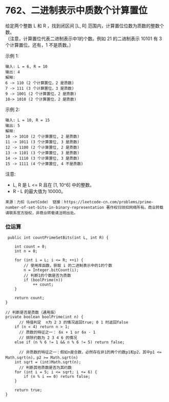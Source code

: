 762、二进制表示中质数个计算置位
===

给定两个整数 L 和 R ，找到闭区间 [L, R] 范围内，计算置位位数为质数的整数个数。<br>
（注意，计算置位代表二进制表示中1的个数。例如 21 的二进制表示 10101 有 3 个计算置位。还有，1 不是质数。）<br>

示例 1:<br>
```
输入: L = 6, R = 10
输出: 4
解释:
6 -> 110 (2 个计算置位，2 是质数)
7 -> 111 (3 个计算置位，3 是质数)
9 -> 1001 (2 个计算置位，2 是质数)
10-> 1010 (2 个计算置位，2 是质数)
```
示例 2:<br>
```
输入: L = 10, R = 15
输出: 5
解释:
10 -> 1010 (2 个计算置位, 2 是质数)
11 -> 1011 (3 个计算置位, 3 是质数)
12 -> 1100 (2 个计算置位, 2 是质数)
13 -> 1101 (3 个计算置位, 3 是质数)
14 -> 1110 (3 个计算置位, 3 是质数)
15 -> 1111 (4 个计算置位, 4 不是质数)
```
注意:<br>
* L, R 是 L <= R 且在 [1, 10^6] 中的整数。
* R - L 的最大值为 10000。

``
来源：力扣（LeetCode）
链接：https://leetcode-cn.com/problems/prime-number-of-set-bits-in-binary-representation
著作权归领扣网络所有。商业转载请联系官方授权，非商业转载请注明出处。
``

### 位运算
```
 public int countPrimeSetBits(int L, int R) {

    int count = 0;
    int n = 0;

    for (int i = L; i <= R; ++i) {
        // 使用库函数，获取 i 的二进制表示中的1的个数
        n = Integer.bitCount(i);
        // 判断1的个数是否为质数
        if (boolPrime(n))
            ++ count; 
    }

    return count;
}

// 判断是否是质数（通用版）
private boolean boolPrime(int n) {
      // 特值判定  n为 2 3 的情况返回true; 0 1 时返回false 
    if (n < 4) return n > 1;
      // 质数的特征之一： 6x + 1 or 6x - 1 
      // 排除约数为 2 3 4 6 的情况
    else if (n % 6 != 1 && n % 6 != 5) return false; 

      // 非质数的特征之一：假如n是合数，必然存在非1的两个约数p1和p2，其中p1 <= Math.sqrt(n)，p2 >= Math.sqrt(n)
    int sqrt = (int)Math.sqrt(n);
      // 判断其他质数是否为其约数
    for (int i = 5; i <= sqrt; i += 6) {
        if (n % i == 0) return false;
    }

    return true;
}
```
